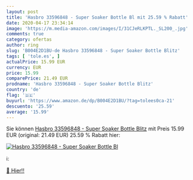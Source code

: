 ```yaml
---
layout: post
title: 'Hasbro 33596848 - Super Soaker Bottle Bl mit 25.59 % Rabatt'
date: 2020-04-17 23:34:14
image: 'https://m.media-amazon.com/images/I/31CJeRLKPTL._SL200_.jpg'
comments: true
category: ofertas
author: ring
slug: 'B004E2D1BU-de Hasbro 33596848 - Super Soaker Bottle Blitz'
tags: [ 'tole.es', ]
actualPrice: 15.99 EUR
currency: EUR
price: 15.99
comparePrice: 21.49 EUR
prodname: 'Hasbro 33596848 - Super Soaker Bottle Blitz'
country: 'de'
flag: '🇩🇪'
buyurl: 'https://www.amazon.de/dp/B004E2D1BU/?tag=tolees0ca-21'
descuento: '25.59'
average: '15.99'
---
```


Sie können [Hasbro 33596848 - Super Soaker Bottle Blitz](https://www.amazon.de/dp/B004E2D1BU/?tag=tolees0ca-21) mit Preis 15.99 EUR (original: 21.49 EUR) 25.59 % Rabatt hier:

[![Hasbro 33596848 - Super Soaker Bottle Bl](https://m.media-amazon.com/images/I/31CJeRLKPTL._SL200_.jpg)](https://www.amazon.de/dp/B004E2D1BU/?tag=tolees0ca-21)

ℹ️:


[🛒 Hier!!](https://www.amazon.de/dp/B004E2D1BU/?tag=tolees0ca-21)
